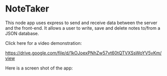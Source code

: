 # NoteTaker

This node app uses express to send and receive data between the server and the front-end.  It allows a user to write, save and delete notes to/from a JSON database.

Click here for a video demonstration:

https://drive.google.com/file/d/1kOJoexPNhZw57vt60tQTVXSsWoYV5vKm/view

Here is a screen shot of the app:


